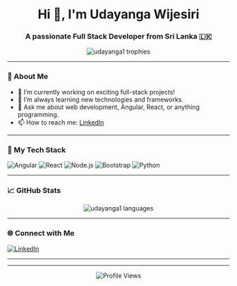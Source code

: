 <h1 align="center">Hi 👋, I'm Udayanga Wijesiri</h1>
<h3 align="center">A passionate Full Stack Developer from Sri Lanka 🇱🇰</h3>

<p align="center">
  <img src="https://github-profile-trophy.vercel.app/?username=udayanga1&theme=algolia" alt="udayanga1 trophies" />
</p>

---

### 🌟 About Me

- 🔭 I’m currently working on exciting full-stack projects!
- 🌱 I’m always learning new technologies and frameworks.
- 💬 Ask me about web development, Angular, React, or anything programming.
- 📫 How to reach me: [LinkedIn](https://www.linkedin.com/in/udayanga-wijesiri-597524209/)

---

### 🚀 My Tech Stack

<p align="left">
  <img src="https://img.shields.io/badge/Angular-DD0031?style=for-the-badge&logo=angular&logoColor=white" alt="Angular" />
  <img src="https://img.shields.io/badge/React-20232A?style=for-the-badge&logo=react&logoColor=61DAFB" alt="React" />
  <img src="https://img.shields.io/badge/Node.js-339933?style=for-the-badge&logo=nodedotjs&logoColor=white" alt="Node.js" />
  <img src="https://img.shields.io/badge/Bootstrap-563D7C?style=for-the-badge&logo=bootstrap&logoColor=white" alt="Bootstrap" />
  <img src="https://img.shields.io/badge/Python-3776AB?style=for-the-badge&logo=python&logoColor=white" alt="Python" />
  <!-- Add more badges as needed -->
</p>

---

### 📈 GitHub Stats

<p align="center">
  <img src="https://github-readme-stats.vercel.app/api/top-langs?username=udayanga1&layout=compact&theme=radical" alt="udayanga1 languages" />
</p>

---

### 🌐 Connect with Me

<p align="left">
  <a href="https://www.linkedin.com/in/udayanga-wijesiri-597524209/" target="_blank">
    <img src="https://img.shields.io/badge/LinkedIn-blue?style=for-the-badge&logo=linkedin&logoColor=white" alt="LinkedIn" />
  </a>
  <!-- Add more social links if you have them -->
</p>

---
<!-- 
### 📂 Featured Projects

List a few public repositories here with short descriptions 
- [Project Name 1](https://github.com/Udayanga1/project1) - Short description of project 1.
- [Project Name 2](https://github.com/Udayanga1/project2) - Short description of project 2.
-->
---

<p align="center">
  <img src="https://komarev.com/ghpvc/?username=udayanga1&label=Profile%20views&color=0e75b6&style=flat" alt="Profile Views" />
</p>
